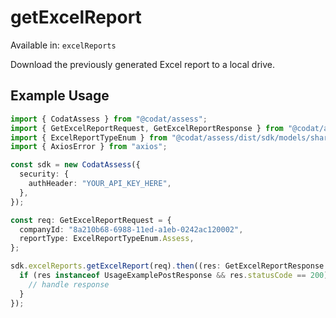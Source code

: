 # getExcelReport
Available in: `excelReports`

Download the previously generated Excel report to a local drive.

## Example Usage
```typescript
import { CodatAssess } from "@codat/assess";
import { GetExcelReportRequest, GetExcelReportResponse } from "@codat/assess/dist/sdk/models/operations";
import { ExcelReportTypeEnum } from "@codat/assess/dist/sdk/models/shared";
import { AxiosError } from "axios";

const sdk = new CodatAssess({
  security: {
    authHeader: "YOUR_API_KEY_HERE",
  },
});

const req: GetExcelReportRequest = {
  companyId: "8a210b68-6988-11ed-a1eb-0242ac120002",
  reportType: ExcelReportTypeEnum.Assess,
};

sdk.excelReports.getExcelReport(req).then((res: GetExcelReportResponse | AxiosError) => {
  if (res instanceof UsageExamplePostResponse && res.statusCode == 200) {
    // handle response
  }
});
```